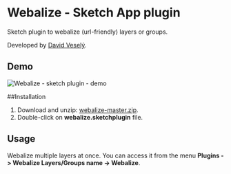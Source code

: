 Webalize - Sketch App plugin
========

Sketch plugin to webalize (url-friendly) layers or groups. 

Developed by [David Veselý](http://davidvesely.cz/).

## Demo
![Webalize - sketch plugin - demo](http://davidvesely.cz/webalize-demo.gif)


##Installation
1. Download and unzip: [webalize-master.zip].
2. Double-click on **webalize.sketchplugin** file.

[webalize-master.zip]: https://github.com/vesely/webalize/archive/master.zip

## Usage
Webalize multiple layers at once. You can access it from the menu **Plugins -> Webalize Layers/Groups name -> Webalize**.